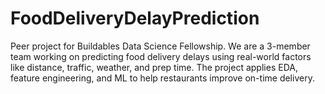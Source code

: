 # FoodDeliveryDelayPrediction
Peer project for Buildables Data Science Fellowship. We are a 3-member team working on predicting food delivery delays using real-world factors like distance, traffic, weather, and prep time. The project applies EDA, feature engineering, and ML to help restaurants improve on-time delivery.

